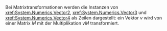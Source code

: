Bei Matrixtransformationen werden die Instanzen von <xref:System.Numerics.Vector2>, <xref:System.Numerics.Vector3> und <xref:System.Numerics.Vector4> als Zeilen dargestellt: ein Vektor *v* wird von einer Matrix *M* mit der Multiplikation *vM* transformiert.